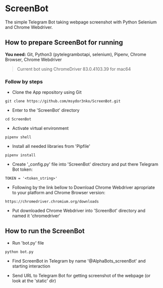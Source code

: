 # ScreenBot
The simple Telegram Bot taking webpage screenshot with Python Selenium and Chrome Webdriver.

## How to prepare ScreenBot for running

**You need:** Git, Python3 (pytelegrambotapi, selenium), Pipenv, Chrome Browser, Chrome Webdriver
> Current bot using ChromeDriver 83.0.4103.39 for mac64

### Follow by steps

* Clone the App repository using Git

`git clone https://github.com/msydor3nko/ScreenBot.git`

* Enter to the 'ScreenBot' directory

`cd ScreenBot`

* Activate virtual environment

`pipenv shell`

* Install all needed libraries from 'Pipfile'

`pipenv install`

* Create '_config.py' file into 'ScreenBot' directory and put there Telegram Bot token:

`TOKEN = '<token_string>'`

* Following by the link bellow to Download Chrome Webdriver apropriate to your platform and Chrome Browser version:

`https://chromedriver.chromium.org/downloads`

* Put downloaded Chrome Webdriver into 'ScreenBot' directory and named it 'chromedriver'

## How to run the ScreenBot

* Run 'bot.py' file

`python bot.py`

* Find ScreenBot in Telegram by name '@AlphaBots_screenBot' and starting interaction

* Send URL to Telegram Bot for getting screenshot of the webpage (or look at the 'static' dir)

